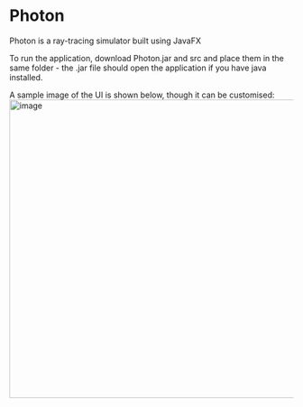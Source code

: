 # Photon

Photon is a ray-tracing simulator built using JavaFX

To run the application, download Photon.jar and src and place them in the same folder - the .jar file should open the application if you have java installed.

A sample image of the UI is shown below, though it can be customised:
<img width="940" height="529" alt="image" src="https://github.com/user-attachments/assets/72e74718-8a04-4685-9889-65d674d6548f" />
